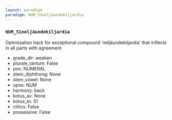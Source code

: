 ```yaml
---
layout: paradigm
paradigm: NUM_51neljäundekiljardia
---
```

### ` NUM_51neljäundekiljardia `

Optimisation hack for exceptional compound ’neljäundekiljardia’ that inflects in all parts with agreement
* grade_dir: weaken
* plurale_tantum: False
* pos: NUMERAL
* stem_diphthong: None
* stem_vowel: None
* upos: NUM
* harmony: back
* kotus_av: None
* kotus_tn: 51
* clitics: False
* possessive: False
